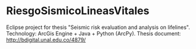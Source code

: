 # RiesgoSismicoLineasVitales
Eclipse project for thesis "Seismic risk evaluation and analysis on lifelines". 
Technology: ArcGis Engine + Java + Python (ArcPy).
Thesis document: http://bdigital.unal.edu.co/4879/
